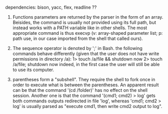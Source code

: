 dependencies: bison, yacc, flex, readline ??

1.  Functions parameters are returned by the parser in the form of an array. Beisides, the command
    is usually not provided using its full path, but instead works with a PATH variable like in
    other shells. The most appropriate command is thus execvp (v: array-shaped parameter list;
    p: path use, in our case imported from the shell that called ours).

2.  The sequence operator is denoted by ';' in Bash. the following commands behave differently
    (given that the user does not have write permissions in directory /a):
    1> touch /a/file && shutdown now
    2> touch /a/file; shutdown now
    indeed, in the first case the user will still be able to use its computer.

3.  parentheses form a "subshell". They require the shell to fork once in order to execute what is
    between the parentheses. An apparent result can be that the command '(cd /folder)' has no effect
    on the shell session. Another one is that the command '(cmd1; cmd2) > log' gets both commands
    outputs redirected in file 'log', whereas 'cmd1; cmd2 > log' is usually parsed as "execute cmd1,
    then write cmd2 output to log".
